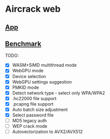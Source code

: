 # Aircrack web

## [App](https://georg95.github.io/aircrack-web/index.html)
## [Benchmark](https://georg95.github.io/aircrack-web/benchmark.html)

TODO:

- [x] WASM+SIMD multithread mode
- [x] WebGPU mode
- [x] Device selection
- [x] WebGPU settings suggestion
- [x] PMKID mode
- [x] Detect network type - select only WPA/WPA2
- [x] .hc22000 file support
- [x] .pcapng file support
- [x] Auto batch size adjustment
- [x] Select password file
- [ ] MD5 legacy auth
- [ ] WEP crack mode
- [ ] Autovectorization to AVX2/AVX512
